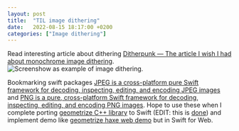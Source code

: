 ```yaml
---
layout: post
title:  "TIL image dithering"
date:   2022-08-15 18:17:00 +0200
categories: ["Image dithering"]
---
```

Read interesting article about dithering [Ditherpunk — The article I wish I had about monochrome image dithering](https://surma.dev/things/ditherpunk/).
![Screenshow as example of image dithering](https://surma.dev/assets/obradinn.fd0cc387.png "Screenshot of “Return of the Obra Dinn”.").

Bookmarking swift packages [JPEG is a cross-platform pure Swift framework for decoding, inspecting, editing, and encoding JPEG images](https://github.com/kelvin13/jpeg) and [PNG is a pure, cross-platform Swift framework for decoding, inspecting, editing, and encoding PNG images](https://github.com/kelvin13/swift-png). Hope to use these when I complete porting [geometrize C++ library](https://github.com/Tw1ddle/geometrize-lib) to Swift (EDIT: this is [done](https://github.com/valeriyvan/swift-geometrize)) and implement demo like [geometrize haxe web demo](https://www.samcodes.co.uk/project/geometrize-haxe-web/) but in Swift for Web.
